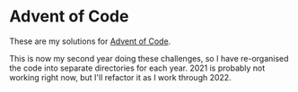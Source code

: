 # Advent of Code

These are my solutions for [Advent of Code](https://adventofcode.com/).

This is now my second year doing these challenges, so I have re-organised the code
into separate directories for each year. 2021 is probably not working right now, but 
I'll refactor it as I work through 2022.

